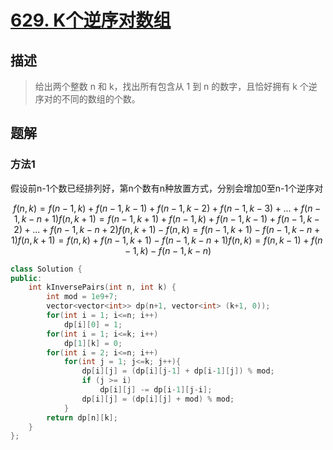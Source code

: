 # [629. K个逆序对数组](https://leetcode-cn.com/problems/k-inverse-pairs-array/) 

## 描述
> 给出两个整数 n 和 k，找出所有包含从 1 到 n 的数字，且恰好拥有 k 个逆序对的不同的数组的个数。

## 题解

### 方法1

假设前n-1个数已经排列好，第n个数有n种放置方式，分别会增加0至n-1个逆序对
```math
f(n,k) = f(n-1,k)+f(n-1,k-1) + f(n-1,k-2) + f(n-1,k-3) + ... + f(n-1,k-n+1)
f(n,k+1) = f(n-1,k+1) +f(n-1,k)+ f(n-1,k-1) + f(n-1,k-2) + ... + f(n-1,k-n+2)
f(n,k+1) - f(n,k) = f(n-1,k+1) - f(n-1,k-n+1)
f(n,k+1) = f(n,k) + f(n-1,k+1) - f(n-1,k-n+1)
f(n,k) = f(n,k-1) + f(n-1,k) - f(n-1,k-n)
```

```c++
class Solution {
public:
    int kInversePairs(int n, int k) {
        int mod = 1e9+7;
        vector<vector<int>> dp(n+1, vector<int> (k+1, 0));
        for(int i = 1; i<=n; i++)
            dp[i][0] = 1;
        for(int i = 1; i<=k; i++)
            dp[1][k] = 0;
        for(int i = 2; i<=n; i++)
            for(int j = 1; j<=k; j++){
                dp[i][j] = (dp[i][j-1] + dp[i-1][j]) % mod;
                if (j >= i)
                    dp[i][j] -= dp[i-1][j-i];
                dp[i][j] = (dp[i][j] + mod) % mod;
            }
        return dp[n][k];
    }
};
```


